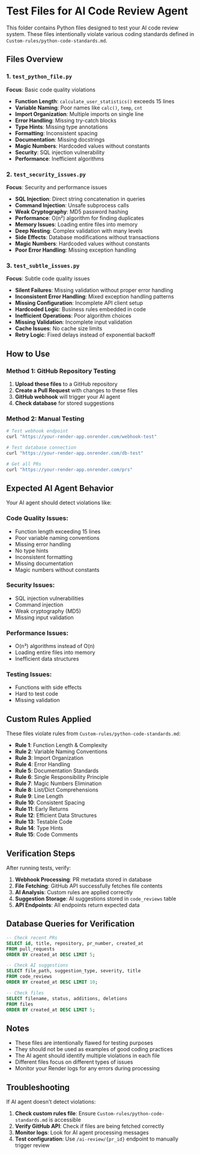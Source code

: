 # Test Files for AI Code Review Agent

This folder contains Python files designed to test your AI code review system. These files intentionally violate various coding standards defined in `Custom-rules/python-code-standards.md`.

## Files Overview

### 1. `test_python_file.py`
**Focus**: Basic code quality violations
- **Function Length**: `calculate_user_statistics()` exceeds 15 lines
- **Variable Naming**: Poor names like `calc()`, `temp`, `cnt`
- **Import Organization**: Multiple imports on single line
- **Error Handling**: Missing try-catch blocks
- **Type Hints**: Missing type annotations
- **Formatting**: Inconsistent spacing
- **Documentation**: Missing docstrings
- **Magic Numbers**: Hardcoded values without constants
- **Security**: SQL injection vulnerability
- **Performance**: Inefficient algorithms

### 2. `test_security_issues.py`
**Focus**: Security and performance issues
- **SQL Injection**: Direct string concatenation in queries
- **Command Injection**: Unsafe subprocess calls
- **Weak Cryptography**: MD5 password hashing
- **Performance**: O(n²) algorithm for finding duplicates
- **Memory Issues**: Loading entire files into memory
- **Deep Nesting**: Complex validation with many levels
- **Side Effects**: Database modifications without transactions
- **Magic Numbers**: Hardcoded values without constants
- **Poor Error Handling**: Missing exception handling

### 3. `test_subtle_issues.py`
**Focus**: Subtle code quality issues
- **Silent Failures**: Missing validation without proper error handling
- **Inconsistent Error Handling**: Mixed exception handling patterns
- **Missing Configuration**: Incomplete API client setup
- **Hardcoded Logic**: Business rules embedded in code
- **Inefficient Operations**: Poor algorithm choices
- **Missing Validation**: Incomplete input validation
- **Cache Issues**: No cache size limits
- **Retry Logic**: Fixed delays instead of exponential backoff

## How to Use

### Method 1: GitHub Repository Testing
1. **Upload these files** to a GitHub repository
2. **Create a Pull Request** with changes to these files
3. **GitHub webhook** will trigger your AI agent
4. **Check database** for stored suggestions

### Method 2: Manual Testing
```bash
# Test webhook endpoint
curl "https://your-render-app.onrender.com/webhook-test"

# Test database connection
curl "https://your-render-app.onrender.com/db-test"

# Get all PRs
curl "https://your-render-app.onrender.com/prs"
```

## Expected AI Agent Behavior

Your AI agent should detect violations like:

### Code Quality Issues:
- Function length exceeding 15 lines
- Poor variable naming conventions
- Missing error handling
- No type hints
- Inconsistent formatting
- Missing documentation
- Magic numbers without constants

### Security Issues:
- SQL injection vulnerabilities
- Command injection
- Weak cryptography (MD5)
- Missing input validation

### Performance Issues:
- O(n²) algorithms instead of O(n)
- Loading entire files into memory
- Inefficient data structures

### Testing Issues:
- Functions with side effects
- Hard to test code
- Missing validation

## Custom Rules Applied

These files violate rules from `Custom-rules/python-code-standards.md`:

- **Rule 1**: Function Length & Complexity
- **Rule 2**: Variable Naming Conventions
- **Rule 3**: Import Organization
- **Rule 4**: Error Handling
- **Rule 5**: Documentation Standards
- **Rule 6**: Single Responsibility Principle
- **Rule 7**: Magic Numbers Elimination
- **Rule 8**: List/Dict Comprehensions
- **Rule 9**: Line Length
- **Rule 10**: Consistent Spacing
- **Rule 11**: Early Returns
- **Rule 12**: Efficient Data Structures
- **Rule 13**: Testable Code
- **Rule 14**: Type Hints
- **Rule 15**: Code Comments

## Verification Steps

After running tests, verify:

1. **Webhook Processing**: PR metadata stored in database
2. **File Fetching**: GitHub API successfully fetches file contents
3. **AI Analysis**: Custom rules are applied correctly
4. **Suggestion Storage**: AI suggestions stored in `code_reviews` table
5. **API Endpoints**: All endpoints return expected data

## Database Queries for Verification

```sql
-- Check recent PRs
SELECT id, title, repository, pr_number, created_at 
FROM pull_requests 
ORDER BY created_at DESC LIMIT 5;

-- Check AI suggestions
SELECT file_path, suggestion_type, severity, title 
FROM code_reviews 
ORDER BY created_at DESC LIMIT 10;

-- Check files
SELECT filename, status, additions, deletions 
FROM files 
ORDER BY created_at DESC LIMIT 5;
```

## Notes

- These files are intentionally flawed for testing purposes
- They should not be used as examples of good coding practices
- The AI agent should identify multiple violations in each file
- Different files focus on different types of issues
- Monitor your Render logs for any errors during processing

## Troubleshooting

If AI agent doesn't detect violations:

1. **Check custom rules file**: Ensure `Custom-rules/python-code-standards.md` is accessible
2. **Verify GitHub API**: Check if files are being fetched correctly
3. **Monitor logs**: Look for AI agent processing messages
4. **Test configuration**: Use `/ai-review/{pr_id}` endpoint to manually trigger review
